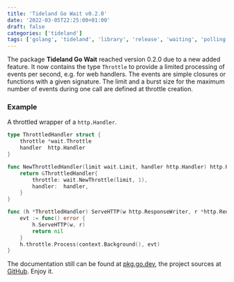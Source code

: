 ```yaml
---
title: 'Tideland Go Wait v0.2.0'
date: '2022-03-05T22:25:00+01:00'
draft: false
categories: ['tideland']
tags: ['golang', 'tideland', 'library', 'release', 'waiting', 'polling', 'throttling', 'limiting']
---
```


The package **Tideland Go Wait** reached version 0.2.0 due to a new added feature. It now contains the type `Throttle` to provide a limited processing of events per second, e.g. for web handlers. The events are simple closures or functions with a given signature. The limit and a burst size for the maximum number of events during one call are defined at throttle creation.

### Example

A throttled wrapper of a `http.Handler`.

```go
type ThrottledHandler struct {
    throttle *wait.Throttle
    handler  http.Handler
}

func NewThrottledHandler(limit wait.Limit, handler http.Handler) http.Handler {
    return &ThrottledHandler{
        throttle: wait.NewThrottle(limit, 1),
        handler:  handler,
    }
}

func (h *ThrottledHandler) ServeHTTP(w http.ResponseWriter, r *http.Request) {
    evt := func() error {
        h.ServeHTTP(w, r)
        return nil
    }
    h.throttle.Process(context.Background(), evt)
}
```

The documentation still can be found at [pkg.go.dev](https://pkg.go.dev/tideland.dev/go/wait), the project sources at [GitHub](https://github.com/tideland/go-wait). Enjoy it.

